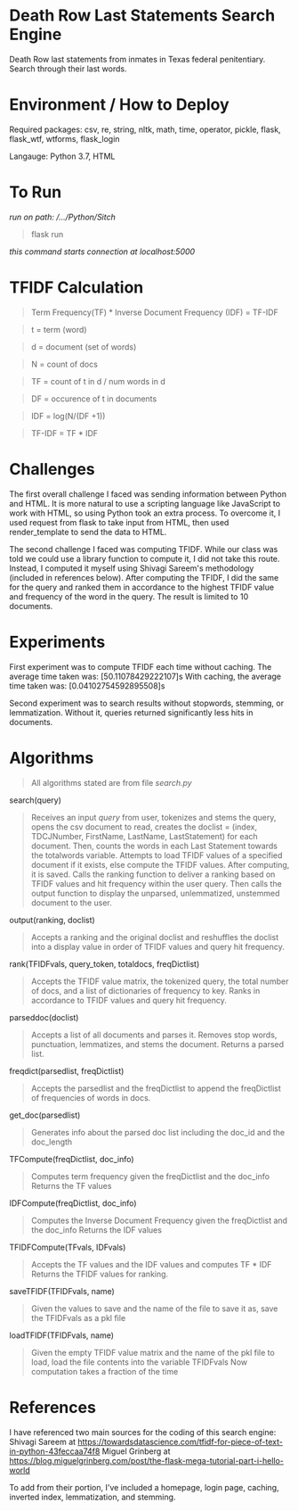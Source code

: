 # Death Row Last Statements Search Engine
Death Row last statements from inmates in Texas federal penitentiary. Search through their last words.

# Environment / How to Deploy
  Required packages: csv, re, string, nltk, math, time, operator, pickle, flask, flask_wtf, wtforms, flask_login
  
  Langauge: Python 3.7, HTML
# To Run
*run on path: /.../Python/Sitch* 
 
 >flask run 

*this command starts connection at localhost:5000*

# TFIDF Calculation
>Term Frequency(TF) * Inverse Document Frequency (IDF) = TF-IDF

>t = term (word)

>d = document (set of words)

>N = count of docs

>TF = count of t in d / num words in d

>DF = occurence of t in documents

>IDF = log(N/(DF +1))

>TF-IDF = TF * IDF

# Challenges
The first overall challenge I faced was sending information between Python and HTML. It is more natural to use a scripting language like JavaScript to work with HTML, so using Python took an extra process. To overcome it, I used request from flask to take input from HTML, then used render_template to send the data to HTML.

The second challenge I faced was computing TFIDF. While our class was told we could use a library function to compute it, I did not take this route. Instead, I computed it myself using Shivagi Sareem's methodology (included in references below). After computing the TFIDF, I did the same for the query and ranked them in accordance to the highest TFIDF value and frequency of the word in the query. The result is limited to 10 documents.

# Experiments
First experiment was to compute TFIDF each time without caching. The average time taken was: [50.11078429222107]s
With caching, the average time taken was: [0.04102754592895508]s

Second experiment was to search results without stopwords, stemming, or lemmatization. Without it, queries returned significantly less hits in documents. 

# Algorithms
>All algorithms stated are from file *search.py*

search(query)
>Receives an input *query* from user, tokenizes and stems the query, opens the csv document to read, creates the doclist = (index, TDCJNumber, FirstName, LastName, LastStatement) for each document. Then, counts the words in each Last Statement towards the totalwords variable. 
>Attempts to load TFIDF values of a specified document if it exists, else compute the TFIDF values. After computing, it is saved.
>Calls the ranking function to deliver a ranking based on TFIDF values and hit frequency within the user query.
>Then calls the output function to display the unparsed, unlemmatized, unstemmed document to the user.

output(ranking, doclist)
>Accepts a ranking and the original doclist and reshuffles the doclist into a display value in order of TFIDF values and query hit frequency.

rank(TFIDFvals, query_token, totaldocs, freqDictlist)
>Accepts the TFIDF value matrix, the tokenized query, the total number of docs, and a list of dictionaries of frequency to key.
>Ranks in accordance to TFIDF values and query hit frequency.

parseddoc(doclist)
>Accepts a list of all documents and parses it. Removes stop words, punctuation, lemmatizes, and stems the document. Returns a parsed list.

freqdict(parsedlist, freqDictlist)
>Accepts the parsedlist and the freqDictlist to append the freqDictlist of frequencies of words in docs.

get_doc(parsedlist)
>Generates info about the parsed doc list including the doc_id and the doc_length

TFCompute(freqDictlist, doc_info)
>Computes term frequency given the freqDictlist and the doc_info
>Returns the TF values

IDFCompute(freqDictlist, doc_info)
>Computes the Inverse Document Frequency given the freqDictlist and the doc_info
>Returns the IDF values

TFIDFCompute(TFvals, IDFvals)
>Accepts the TF values and the IDF values and computes TF * IDF
>Returns the TFIDF values for ranking.

saveTFIDF(TFIDFvals, name)
>Given the values to save and the name of the file to save it as, save the TFIDFvals as a pkl file

loadTFIDF(TFIDFvals, name)
>Given the empty TFIDF value matrix and the name of the pkl file to load, load the file contents into the variable TFIDFvals
>Now computation takes a fraction of the time

# References
I have referenced two main sources for the coding of this search engine:
Shivagi Sareem at https://towardsdatascience.com/tfidf-for-piece-of-text-in-python-43feccaa74f8
Miguel Grinberg at https://blog.miguelgrinberg.com/post/the-flask-mega-tutorial-part-i-hello-world

To add from their portion, I've included a homepage, login page, caching, inverted index, lemmatization, and stemming.
  
  
